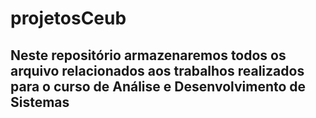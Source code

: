 # projetosCeub

## Neste repositório armazenaremos todos os arquivo relacionados aos trabalhos realizados para o curso de Análise e Desenvolvimento de Sistemas